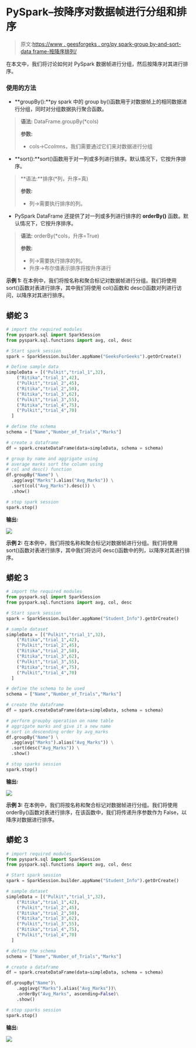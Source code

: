 # PySpark–按降序对数据帧进行分组和排序

> 原文:[https://www . geesforgeks . org/py spark-group by-and-sort-data frame-按降序排列/](https://www.geeksforgeeks.org/pyspark-groupby-and-sort-dataframe-in-descending-order/)

在本文中，我们将讨论如何对 PySpark 数据帧进行分组，然后按降序对其进行排序。

### 使用的方法

*   **groupBy():**py spark 中的 group by()函数用于对数据帧上的相同数据进行分组，同时对分组数据执行聚合函数。

> **语法:** DataFrame.groupBy(*cols)
> 
> **参数:**
> 
> *   cols→C*colm*ns，我们需要通过它们来对数据进行分组

*   **sort():**sort()函数用于对一列或多列进行排序。默认情况下，它按升序排序。

> **语法:**排序(*列，升序=真)
> 
> **参数:**
> 
> *   列→需要执行排序的列。

*   PySpark DataFrame 还提供了对一列或多列进行排序的 **orderBy()** 函数。默认情况下，它按升序排序。

> **语法:** orderBy(*cols，升序=True)
> 
> **参数:**
> 
> *   列→需要执行排序的列。
> *   升序→布尔值表示排序将按升序进行

**示例 1:** 在本例中，我们将按名称和聚合标记对数据帧进行分组。我们将使用 sort()函数对表进行排序，其中我们将使用 col()函数和 desc()函数对列进行访问，以降序对其进行排序。

## 蟒蛇 3

```py
# import the required modules
from pyspark.sql import SparkSession
from pyspark.sql.functions import avg, col, desc

# Start spark session
spark = SparkSession.builder.appName("GeeksForGeeks").getOrCreate()

# Define sample data
simpleData = [("Pulkit","trial_1",32),
    ("Ritika","trial_1",42),
    ("Pulkit","trial_2",45),
    ("Ritika","trial_2",50),
    ("Ritika","trial_3",62),
    ("Pulkit","trial_3",55),
    ("Ritika","trial_4",75),
    ("Pulkit","trial_4",70)
  ]

# define the schema
schema = ["Name","Number_of_Trials","Marks"]

# create a dataframe
df = spark.createDataFrame(data=simpleData, schema = schema)

# group by name and aggrigate using
# average marks sort the column using
# col and desc() function
df.groupBy("Name") \
  .agg(avg("Marks").alias("Avg_Marks")) \
  .sort(col("Avg_Marks").desc()) \
  .show()

# stop spark session
spark.stop()
```

**输出:**

![](img/fef307d9011297109f3674920cf0fa9b.png)

**示例 2:** 在本例中，我们将按名称和聚合标记对数据帧进行分组。我们将使用 sort()函数对表进行排序，其中我们将访问 desc()函数中的列，以降序对其进行排序。

## 蟒蛇 3

```py
# import the required modules
from pyspark.sql import SparkSession
from pyspark.sql.functions import avg, col, desc

# Start spark session
spark = SparkSession.builder.appName("Student_Info").getOrCreate()

# sample dataset
simpleData = [("Pulkit","trial_1",32),
    ("Ritika","trial_1",42),
    ("Pulkit","trial_2",45),
    ("Ritika","trial_2",50),
    ("Ritika","trial_3",62),
    ("Pulkit","trial_3",55),
    ("Ritika","trial_4",75),
    ("Pulkit","trial_4",70)
  ]

# define the schema to be used
schema = ["Name","Number_of_Trials","Marks"]

# create the dataframe
df = spark.createDataFrame(data=simpleData, schema = schema)

# perform groupby operation on name table
# aggrigate marks and give it a new name
# sort in descending order by avg_marks
df.groupBy("Name") \
  .agg(avg("Marks").alias("Avg_Marks")) \
  .sort(desc("Avg_Marks")) \
  .show()

# stop sparks session
spark.stop()
```

**输出:**

![](img/fef307d9011297109f3674920cf0fa9b.png)

**示例 3:** 在本例中，我们将按名称和聚合标记对数据帧进行分组。我们将使用 orderBy()函数对表进行排序，在该函数中，我们将传递升序参数作为 False，以降序对数据进行排序。

## 蟒蛇 3

```py
# import required modules
from pyspark.sql import SparkSession
from pyspark.sql.functions import avg, col, desc

# Start spark session
spark = SparkSession.builder.appName("Student_Info").getOrCreate()

# sample dataset
simpleData = [("Pulkit","trial_1",32),
    ("Ritika","trial_1",42),
    ("Pulkit","trial_2",45),
    ("Ritika","trial_2",50),
    ("Ritika","trial_3",62),
    ("Pulkit","trial_3",55),
    ("Ritika","trial_4",75),
    ("Pulkit","trial_4",70)
  ]

# define the schema
schema = ["Name","Number_of_Trials","Marks"]

# create a dataframe
df = spark.createDataFrame(data=simpleData, schema = schema)

df.groupBy("Name")\
    .agg(avg("Marks").alias("Avg_Marks"))\
    .orderBy("Avg_Marks", ascending=False)\
    .show()

# stop sparks session
spark.stop()
```

**输出:**

![](img/fef307d9011297109f3674920cf0fa9b.png)